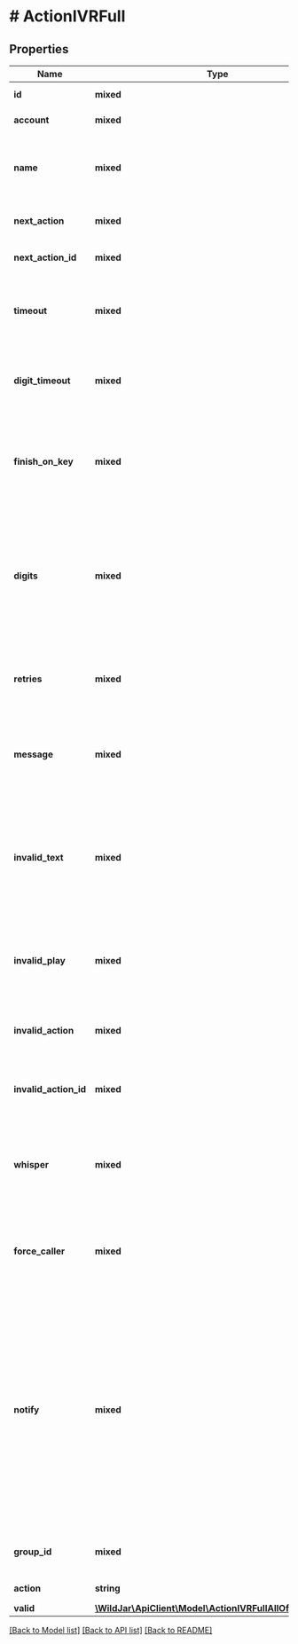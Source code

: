 # # ActionIVRFull

## Properties

Name | Type | Description | Notes
------------ | ------------- | ------------- | -------------
**id** | **mixed** | The action ID. | [optional] [readonly]
**account** | **mixed** | The account ID. | [optional] [readonly]
**name** | **mixed** | Friendly name of the call flow action. Used to easily identify an action in the call flow. | [optional]
**next_action** | **mixed** | Next action type to route to in the call flow. | [optional]
**next_action_id** | **mixed** | Next action ID to route to in the call flow. | [optional]
**timeout** | **mixed** | The number of seconds, if no IVR selection is made, before it is sent to the next action. | [optional]
**digit_timeout** | **mixed** | The number of seconds to listen for a digit before sending the user to the next action. | [optional]
**finish_on_key** | **mixed** | The digit which indicates the input is finished. Standard behaviour and default is to use the hash key (\&quot;#\&quot;). | [optional]
**digits** | **mixed** | The number of digits required for input to be valid and routed to that option. If fewer digits are requierd for an option, it can be overridden by pressing the digit set in finishOnKey. | [optional]
**retries** | **mixed** | The number of attempts allowed before the IVR message is replayed. | [optional]
**message** | **mixed** | The message to be played to the caller on the IVR menu. Can be Text to speech or a URI to an MP3 file. |
**invalid_text** | **mixed** | The message to be read to the caller using Text-to-Speech (TTS) after an invalid input. Only populate if **not** using a recording MP3 in invalidPlay. | [optional]
**invalid_play** | **mixed** | The URI to an MP3 file to play after an invalid input. Only populate if **not** using TTS in invalidText. | [optional]
**invalid_action** | **mixed** | The action type to route to in the call flow if an invalid option is entered. | [optional]
**invalid_action_id** | **mixed** | The action ID to route to in the call flow if an invalid option is entered. | [optional]
**whisper** | **mixed** | The whisper message to be played to the answering party. Can be a Text to speech or URI to an MP3 file. | [optional]
**force_caller** | **mixed** | The phone number to force as the caller ID when calling the target (must be a WildJar geo or mobile number). | [optional]
**notify** | **mixed** | When notifications are sent to email or SMS contacts:   * &#x60;always&#x60; - Notify for all call types (email only).   * &#x60;missed&#x60; - Notify for missed call types only.   * &#x60;no&#x60; - No not send call notifications by email or SMS. **Note**: Requires a voicemail action to be the next action in the call flow. | [optional]
**group_id** | **mixed** | The contact group ID the notifications will be sent to. | [optional]
**action** | **string** | The action type. | [optional] [readonly]
**valid** | [**\WildJar\ApiClient\Model\ActionIVRFullAllOfValidInner[]**](ActionIVRFullAllOfValidInner.md) |  |

[[Back to Model list]](../../README.md#models) [[Back to API list]](../../README.md#endpoints) [[Back to README]](../../README.md)
